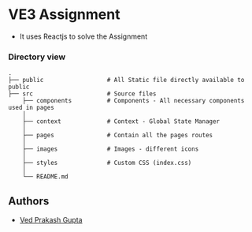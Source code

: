 # VE3 Assignment

- It uses Reactjs to solve the Assignment

### Directory view

    .
    ├── public                  # All Static file directly available to public
    ├── src                     # Source files
        ├── components          # Components - All necessary components used in pages
        │
        ├── context             # Context - Global State Manager
        │
        ├── pages               # Contain all the pages routes
        │
        ├── images              # Images - different icons
        │
        ├── styles              # Custom CSS (index.css)
        │
        └── README.md

## Authors

- [Ved Prakash Gupta](https://www.github.com/innovatorved)
